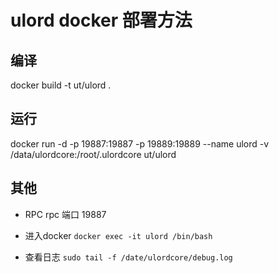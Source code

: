 # ulord docker 部署方法
## 编译
docker build -t ut/ulord .

## 运行
docker run -d -p 19887:19887 -p 19889:19889 --name ulord -v /data/ulordcore:/root/.ulordcore ut/ulord

## 其他
* RPC
 rpc 端口 19887

* 进入docker
 `docker exec -it ulord /bin/bash`

* 查看日志
 `sudo tail -f /date/ulordcore/debug.log`
